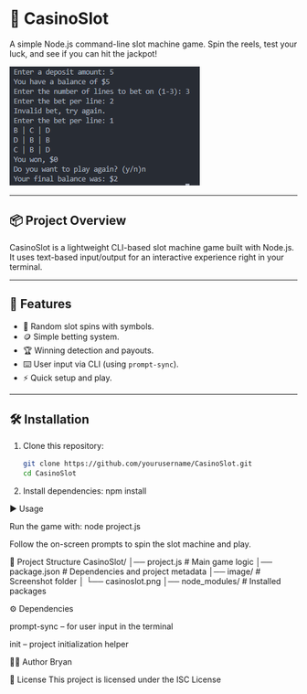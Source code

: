 # 🎰 CasinoSlot

A simple Node.js command-line slot machine game. Spin the reels, test your luck, and see if you can hit the jackpot!

![CasinoSlot Screenshot](images/casinoslot.png)

---

## 📦 Project Overview
CasinoSlot is a lightweight CLI-based slot machine game built with Node.js.  
It uses text-based input/output for an interactive experience right in your terminal.

---

## 🚀 Features
- 🎲 Random slot spins with symbols.
- 🪙 Simple betting system.
- 🏆 Winning detection and payouts.
- ⌨️ User input via CLI (using `prompt-sync`).
- ⚡ Quick setup and play.

---

## 🛠️ Installation

1. Clone this repository:
   ```bash
   git clone https://github.com/yourusername/CasinoSlot.git
   cd CasinoSlot

2. Install dependencies:
    npm install

▶️ Usage

Run the game with:
    node project.js

Follow the on-screen prompts to spin the slot machine and play.

📂 Project Structure
CasinoSlot/
│── project.js          # Main game logic
│── package.json        # Dependencies and project metadata
│── image/              # Screenshot folder
│   └── casinoslot.png
│── node_modules/       # Installed packages

⚙️ Dependencies

prompt-sync
 – for user input in the terminal

init
 – project initialization helper

🧑‍💻 Author
Bryan 

📜 License
This project is licensed under the ISC License